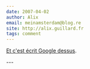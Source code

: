 ```yaml
---
date: 2007-04-02
author: Alix
email: meinamsterdam@blog.re
site: http://alix.guillard.fr
tags: comment
---
```


<p>
<a href="http://www.flickr.com/photos/remcokouwenhoven/439503463/">Et c'est écrit Google dessus</a>.
</p>
---